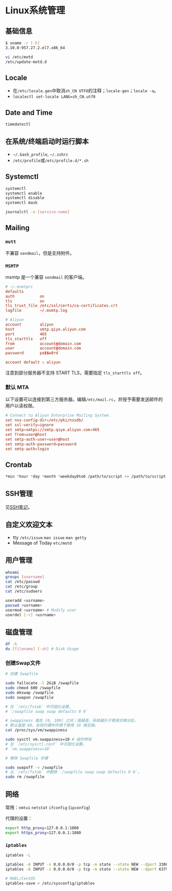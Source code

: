 # Linux系统管理

## 基础信息

```sh
$ uname -r [-h]
3.10.0-957.27.2.el7.x86_64

vi /etc/motd
/etc/update-motd.d
```

## Locale

- 在`/etc/locale.gen`中取消`zh_CN UTF8`的注释；`locale-gen`；`locale -a`。
- `localectl set-locale LANG=zh_CN.utf8`

## Date and Time

``` sh
timedatectl
```

## 在系统/终端启动时运行脚本

- `~/.bash_profile`, `~/.zshrc`
- `/etc/profile`或`/etc/profile.d/*.sh`

## Systemctl

```sh
systemctl
systemctl enable
systemctl disable
systemctl mask

journalctl -u [service-name]
```

## Mailing

### `mutt`

不兼容 `sendmail`，但是支持附件。

### `MSMTP`

msmtp 是一个兼容 `sendmail` 的客户端。

``` conf
# ~/.msmtprc
defaults
auth           on
tls            on
tls_trust_file /etc/ssl/certs/ca-certificates.crt
logfile        ~/.msmtp.log

# Aliyun
account        aliyun
host           smtp.qiye.aliyun.com
port           465
tls_starttls   off
from           account@domain.com
user           account@domain.com
password       pa$$w0rd

account default : aliyun
```

注意到部分服务器不支持 START TLS，需要指定 `tls_starttls off`。

### 默认 MTA

以下设置可以连接到第三方服务器。编辑`/etc/mail.rc`，并授予需要发送邮件的用户以读权限。

```conf
# Connect to Aliyun Enterprise Mailing System.
set nss-config-dir=/etc/pki/nssdb/
set ssl-verify=ignore
set smtp=smtps://smtp.qiye.aliyun.com:465
set from=user@host
set smtp-auth-user=user@host
set smtp-auth-password=password
set smtp-auth=login
```

## Crontab

```sh
*min *hour *day *month *weekday0to6 /path/to/script >> /path/to/script.log 2>&1
```

## SSH管理

见[SSH笔记](../../gpg-and-ssh.md)。

## 自定义欢迎文本

- tty `/etc/issue` `man issue` `man getty`
- Message of Today `etc/motd`

## 用户管理

```sh
whoami
groups [username]
cat /etc/passwd
cat /etc/group
cat /etc/sudoers

useradd <usrname>
passwd <usrname>
usermod <usrname> # Modify user
userdel [-r] <usrname>
```

## 磁盘管理

```sh
df -h
du [filename] [-sh] # Disk Usage
```

### 创建Swap文件

```sh
# 创建 Swapfile

sudo fallocate -l 2GiB /swapfile
sudo chmod 600 /swapfile
sudo mkswap /swapfile
sudo swapon /swapfile

# 在 `/etc/fstab` 中可固化设置。
# `/swapfile swap swap defaults 0 0`
```

```sh
# swappiness 值在 [0, 100] 之间；值越高，系统越乐于使用交换分区。
# 默认值是 60，在现代硬件环境下使用 10 便足够。
cat /proc/sys/vm/swappiness

sudo sysctl vm.swappiness=10 # 临时修改
# 在 `/etc/sysctl.conf` 中可固化设置。
# `vm.swappiness=10`
```

```sh
# 移除 Swapfile 步骤

sudo swapoff -v /swapfile
# 从 `/etc/fstab` 中删除 `/swapfile swap swap defaults 0 0`。
sudo rm /swapfile
```

## 网络

常用：`nmtui` `netstat` `ifconfig` (`ipconfig`)

代理的设置：

```sh
export http_proxy=127.0.0.1:1080
export https_proxy=127.0.0.1:1080
```

### `iptables`

``` sh
iptables -L

iptables -A INPUT -s 0.0.0.0/0 -p tcp -m state --state NEW --dport 3306 -j ACCEPT
iptables -A INPUT -s 0.0.0.0/0 -p tcp -m state --state NEW --dport 6379 -j ACCEPT

# RHEL/CentOS
iptables-save > /etc/sysconfig/iptables
```
